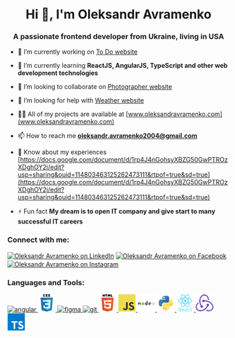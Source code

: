 <h1 align="center">Hi 👋, I'm Oleksandr Avramenko</h1>
<h3 align="center">A passionate frontend developer from Ukraine, living in USA</h3>

- 🔭 I’m currently working on [To Do website](https://github.com/aaavramenk0/todo-react)

- 🌱 I’m currently learning **ReactJS, AngularJS, TypeScript and other web development technologies**

- 👯 I’m looking to collaborate on [Photographer website](https://github.com/aaavramenk0/photographer-website)

- 🤝 I’m looking for help with [Weather website](https://github.com/aaavramenk0/Weather-WebApp)

- 👨‍💻 All of my projects are available at [www.oleksandravramenko.com](www.oleksandravramenko.com)

- 📫 How to reach me **oleksandr.avramenko2004@gmail.com**

- 📄 Know about my experiences [https://docs.google.com/document/d/1rp4J4nGohsyXBZG50GwPTROzXDghOY2j/edit?usp=sharing&ouid=114803463125262473111&rtpof=true&sd=true](https://docs.google.com/document/d/1rp4J4nGohsyXBZG50GwPTROzXDghOY2j/edit?usp=sharing&ouid=114803463125262473111&rtpof=true&sd=true)

- ⚡ Fun fact **My dream is to open IT company and give start to many successful IT careers**

<h3 align="left">Connect with me:</h3>
<p align="left">
<a href="https://linkedin.com/in/oleksandr-avramenko" target="blank"><img align="center" src="https://raw.githubusercontent.com/rahuldkjain/github-profile-readme-generator/master/src/images/icons/Social/linked-in-alt.svg" alt="Oleksandr Avramenko on LinkedIn" height="30" width="40" /></a>
<a href="https://www.facebook.com/profile.php?id=100012455267566" target="blank"><img align="center" src="https://raw.githubusercontent.com/rahuldkjain/github-profile-readme-generator/master/src/images/icons/Social/facebook.svg" alt="Oleksandr Avramenko on Facebook" height="30" width="40" /></a>
<a href="https://www.instagram.com/_aaavramenko_/" target="blank"><img align="center" src="https://raw.githubusercontent.com/rahuldkjain/github-profile-readme-generator/master/src/images/icons/Social/instagram.svg" alt="Oleksandr Avramenko on Instagram" height="30" width="40" /></a>
</p>

<h3 align="left">Languages and Tools:</h3>
<p align="left"> <a href="https://angular.io" target="_blank" rel="noreferrer"> <img src="https://angular.io/assets/images/logos/angular/angular.svg" alt="angular" width="40" height="40"/> </a> <a href="https://www.w3schools.com/css/" target="_blank" rel="noreferrer"> <img src="https://raw.githubusercontent.com/devicons/devicon/master/icons/css3/css3-original-wordmark.svg" alt="css3" width="40" height="40"/> </a> <a href="https://www.figma.com/" target="_blank" rel="noreferrer"> <img src="https://www.vectorlogo.zone/logos/figma/figma-icon.svg" alt="figma" width="40" height="40"/> </a> <a href="https://git-scm.com/" target="_blank" rel="noreferrer"> <img src="https://www.vectorlogo.zone/logos/git-scm/git-scm-icon.svg" alt="git" width="40" height="40"/> </a> <a href="https://www.w3.org/html/" target="_blank" rel="noreferrer"> <img src="https://raw.githubusercontent.com/devicons/devicon/master/icons/html5/html5-original-wordmark.svg" alt="html5" width="40" height="40"/> </a> <a href="https://developer.mozilla.org/en-US/docs/Web/JavaScript" target="_blank" rel="noreferrer"> <img src="https://raw.githubusercontent.com/devicons/devicon/master/icons/javascript/javascript-original.svg" alt="javascript" width="40" height="40"/> </a> <a href="https://nodejs.org" target="_blank" rel="noreferrer"> <img src="https://raw.githubusercontent.com/devicons/devicon/master/icons/nodejs/nodejs-original-wordmark.svg" alt="nodejs" width="40" height="40"/> </a> <a href="https://www.python.org" target="_blank" rel="noreferrer"> <img src="https://raw.githubusercontent.com/devicons/devicon/master/icons/python/python-original.svg" alt="python" width="40" height="40"/> </a> <a href="https://reactjs.org/" target="_blank" rel="noreferrer"> <img src="https://raw.githubusercontent.com/devicons/devicon/master/icons/react/react-original-wordmark.svg" alt="react" width="40" height="40"/> </a> <a href="https://redux.js.org" target="_blank" rel="noreferrer"> <img src="https://raw.githubusercontent.com/devicons/devicon/master/icons/redux/redux-original.svg" alt="redux" width="40" height="40"/> </a> <a href="https://www.typescriptlang.org/" target="_blank" rel="noreferrer"> <img src="https://raw.githubusercontent.com/devicons/devicon/master/icons/typescript/typescript-original.svg" alt="typescript" width="40" height="40"/> </a> </p>


